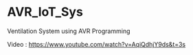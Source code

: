 # AVR_IoT_Sys
Ventilation System using AVR Programming

Video : https://www.youtube.com/watch?v=AqiQdhjY9ds&t=3s
